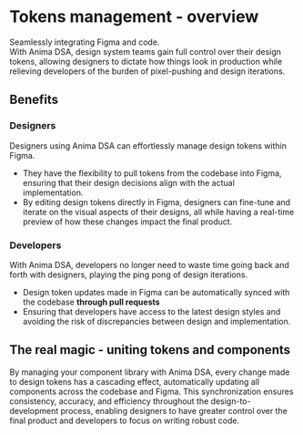 # Tokens management - overview
Seamlessly integrating Figma and code. 
<br> 
With Anima DSA, design system teams gain full control over their design tokens, allowing designers to dictate how things look in production while relieving developers of the burden of pixel-pushing and design iterations. 

## Benefits 
### Designers
Designers using Anima DSA can effortlessly manage design tokens within Figma. 
- They have the flexibility to pull tokens from the codebase into Figma, ensuring that their design decisions align with the actual implementation.
- By editing design tokens directly in Figma, designers can fine-tune and iterate on the visual aspects of their designs, all while having a real-time preview of how these changes impact the final product.

### Developers
With Anima DSA, developers no longer need to waste time going back and forth with designers, playing the ping pong of design iterations.
- Design token updates made in Figma can be automatically synced with the codebase **through pull requests**
- Ensuring that developers have access to the latest design styles and avoiding the risk of discrepancies between design and implementation.

## The real magic - uniting tokens and components 
By managing your component library with Anima DSA, every change made to design tokens has a cascading effect, automatically updating all components across the codebase and Figma. This synchronization ensures consistency, accuracy, and efficiency throughout the design-to-development process, enabling designers to have greater control over the final product and developers to focus on writing robust code.

